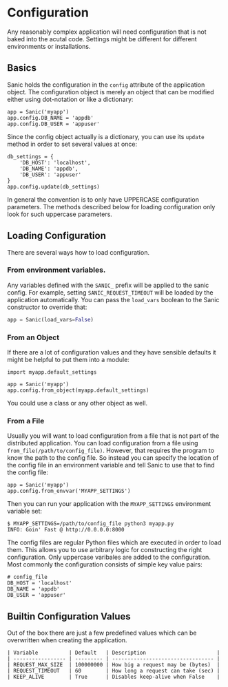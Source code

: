 # Configuration

Any reasonably complex application will need configuration that is not baked into the acutal code. Settings might be different for different environments or installations.

## Basics

Sanic holds the configuration in the `config` attribute of the application object. The configuration object is merely an object that can be modified either using dot-notation or like a dictionary:

```
app = Sanic('myapp')
app.config.DB_NAME = 'appdb'
app.config.DB_USER = 'appuser'
```

Since the config object actually is a dictionary, you can use its `update` method in order to set several values at once:

```
db_settings = {
    'DB_HOST': 'localhost',
    'DB_NAME': 'appdb',
    'DB_USER': 'appuser'
}
app.config.update(db_settings)
```

In general the convention is to only have UPPERCASE configuration parameters. The methods described below for loading configuration only look for such uppercase parameters.

## Loading Configuration

There are several ways how to load configuration.

### From environment variables.

Any variables defined with the `SANIC_` prefix will be applied to the sanic config. For example, setting `SANIC_REQUEST_TIMEOUT` will be loaded by the application automatically. You can pass the `load_vars` boolean to the Sanic constructor to override that:

```python
app = Sanic(load_vars=False)
```

### From an Object

If there are a lot of configuration values and they have sensible defaults it might be helpful to put them into a module:

```
import myapp.default_settings

app = Sanic('myapp')
app.config.from_object(myapp.default_settings)
```

You could use a class or any other object as well.

### From a File

Usually you will want to load configuration from a file that is not part of the distributed application. You can load configuration from a file using `from_file(/path/to/config_file)`. However, that requires the program to know the path to the config file. So instead you can specify the location of the config file in an environment variable and tell Sanic to use that to find the config file:

```
app = Sanic('myapp')
app.config.from_envvar('MYAPP_SETTINGS')
```

Then you can run your application with the `MYAPP_SETTINGS` environment variable set:

```
$ MYAPP_SETTINGS=/path/to/config_file python3 myapp.py
INFO: Goin' Fast @ http://0.0.0.0:8000
```

The config files are regular Python files which are executed in order to load them. This allows you to use arbitrary logic for constructing the right configuration. Only uppercase varibales are added to the configuration. Most commonly the configuration consists of simple key value pairs:

```
# config_file
DB_HOST = 'localhost'
DB_NAME = 'appdb'
DB_USER = 'appuser'
```

## Builtin Configuration Values

Out of the box there are just a few predefined values which can be overwritten when creating the application.

    | Variable          | Default   | Description                       |
    | ----------------- | --------- | --------------------------------- |
    | REQUEST_MAX_SIZE  | 100000000 | How big a request may be (bytes)  |
    | REQUEST_TIMEOUT   | 60        | How long a request can take (sec) |
    | KEEP_ALIVE        | True      | Disables keep-alive when False    |
